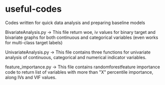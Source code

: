 # useful-codes
Codes written for quick data analysis and preparing baseline models

BivariateAnalysis.py -> This file return woe, iv values for binary target and bivariate graphs for both continuous and categorical variables (even works for multi-class target labels)

UnivariateAnalysis.py -> This file contains three functions for univariate analysis of continuous, categorical and numerical indicator variables.

feature_importance.py -> This file contains randomforestfeature importance code to return list of variables with more than "X" percentile importance, along IVs and VIF values.

